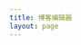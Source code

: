 ```yaml
---
title: 博客编辑器
layout: page
---
```


<script setup>
import BlogEditor from '../components/blog/BlogEditor.vue'
</script>

<BlogEditor />